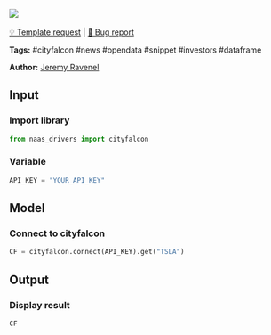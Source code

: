 <a href="https://app.naas.ai/user-redirect/naas/downloader?url=https://raw.githubusercontent.com/jupyter-naas/awesome-notebooks/master/Cityfalcon/Cityfalcon_Get_data_from_API.ipynb" target="_parent"><img src="https://naasai-public.s3.eu-west-3.amazonaws.com/open_in_naas.svg"/></a><br><br><a href="https://github.com/jupyter-naas/awesome-notebooks/issues/new?assignees=&labels=&template=template-request.md&title=Tool+-+Action+of+the+notebook+">💡 Template request</a> | <a href="https://github.com/jupyter-naas/awesome-notebooks/issues/new?assignees=&labels=&template=bug_report.md&title=Cityfalcon+-+Get+data+from+API:+Error+short+description">🚨 Bug report</a>

**Tags:** #cityfalcon #news #opendata #snippet #investors #dataframe

**Author:** [Jeremy Ravenel](https://www.linkedin.com/in/ACoAAAJHE7sB5OxuKHuzguZ9L6lfDHqw--cdnJg/)

## Input

### Import library


```python
from naas_drivers import cityfalcon
```

### Variable


```python
API_KEY = "YOUR_API_KEY"
```

## Model

### Connect to cityfalcon


```python
CF = cityfalcon.connect(API_KEY).get("TSLA")
```

## Output

### Display result


```python
CF
```
